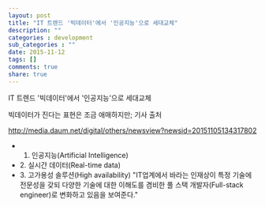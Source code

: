 ```yaml
---
layout: post
title: "IT 트렌드 '빅데이터'에서 '인공지능'으로 세대교체"
description: ""
categories : development
sub_categories : ""
date: 2015-11-12
tags: []
comments: true
share: true
---
```


  

IT 트렌드 '빅데이터'에서 '인공지능'으로 세대교체

빅데이터가 진다는 표현은 조금 애매하지만; 기사 출처

http://media.daum.net/digital/others/newsview?newsid=20151105134317802

  

  * 1. 인공지능(Artificial Intelligence)
  * 2\. 실시간 데이터(Real-time data)
  * 3\. 고가용성 솔루션(High availability) "IT업계에서 바라는 인재상이 특정 기술에 전문성을 갖되 다양한 기술에 대한 이해도를 겸비한 풀 스택 개발자(Full-stack engineer)로 변화하고 있음을 보여준다."

  

  

